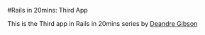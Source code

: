 #Rails in 20mins: Third App

This is the Third app in Rails in 20mins series by [Deandre Gibson](http://www.DeandreGibson.com)
